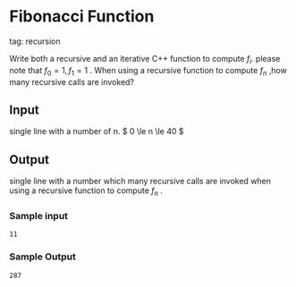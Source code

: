 # Fibonacci Function

tag: recursion

Write both a recursive and an iterative C++ function to compute $f_i$. please note that $f_0=1, f_1=1$ .
When using a recursive function to compute $f_n$ ,how many recursive calls are invoked?

## Input
single line with a number of n. $ 0 \le n \le 40 $

## Output
single line with a number which many recursive calls are invoked when using a recursive function to compute $f_n$ .

### Sample input
```plain
11

```
### Sample Output
```plain
287

```